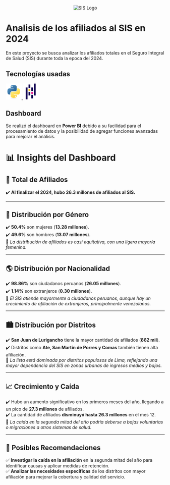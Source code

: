 <p align="center">
  <img src="https://static.wixstatic.com/media/9604c8_f9ce7feb21384b8dac85d6fb3bef0858~mv2.png/v1/fill/w_146,h_146,al_c,q_85,usm_0.66_1.00_0.01,enc_avif,quality_auto/sis.png" alt="SIS Logo">
</p>

# Analisis de los afiliados al SIS en 2024

En este proyecto se busca analizar los afiliados totales en el Seguro Integral 
de Salud (SIS) durante toda la epoca del 2024.

## Tecnologías usadas  

<p align="left">
  <a href="https://www.python.org" target="_blank" rel="noreferrer">
    <img src="https://raw.githubusercontent.com/devicons/devicon/master/icons/python/python-original.svg" alt="Python" width="50" height="50"/>
  </a>
  <a href="https://pandas.pydata.org/" target="_blank" rel="noreferrer">
    <img src="https://raw.githubusercontent.com/devicons/devicon/master/icons/pandas/pandas-original.svg" alt="Pandas" width="50" height="50"/>
  </a>

</p>

## Dashboard  

Se realizó el dashboard en **Power BI** debido a su facilidad para el procesamiento de datos y la posibilidad de agregar funciones avanzadas para mejorar el análisis.  

# 📊 Insights del Dashboard  

## 📌 Total de Afiliados  
✔️ **Al finalizar el 2024, hubo 26.3 millones de afiliados al SIS.**  

---

## 👥 Distribución por Género  
✔️ **50.4%** son mujeres (**13.28 millones**).  
✔️ **49.6%** son hombres (**13.07 millones**).  
📌 *La distribución de afiliados es casi equitativa, con una ligera mayoría femenina.*  

---

## 🌎 Distribución por Nacionalidad  
✔️ **98.86%** son ciudadanos peruanos (**26.05 millones**).  
✔️ **1.14%** son extranjeros (**0.30 millones**).  
📌 *El SIS atiende mayormente a ciudadanos peruanos, aunque hay un crecimiento de afiliación de extranjeros, principalmente venezolanos.*  

---

## 🏙️ Distribución por Distritos  
✔️ **San Juan de Lurigancho** tiene la mayor cantidad de afiliados (**862 mil**).  
✔️ Distritos como **Ate, San Martín de Porres y Comas** también tienen alta afiliación.  
📌 *La lista está dominada por distritos populosos de Lima, reflejando una mayor dependencia del SIS en zonas urbanas de ingresos medios y bajos.*  

---

## 📈 Crecimiento y Caída  
✔️ Hubo un aumento significativo en los primeros meses del año, llegando a un pico de **27.3 millones** de afiliados.  
✔️ La cantidad de afiliados **disminuyó hasta 26.3 millones** en el mes 12.  
📌 *La caída en la segunda mitad del año podría deberse a bajas voluntarias o migraciones a otros sistemas de salud.*  

---

## 🔎 Posibles Recomendaciones  
✅ **Investigar la caída en la afiliación** en la segunda mitad del año para identificar causas y aplicar medidas de retención.  
✅ **Analizar las necesidades específicas** de los distritos con mayor afiliación para mejorar la cobertura y calidad del servicio.  
